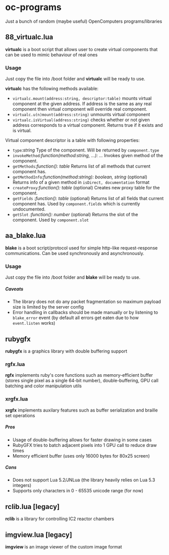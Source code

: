 # oc-programs
Just a bunch of random (maybe useful) OpenComputers programs/libraries

## 88_virtualc.lua
**virtualc** is a boot script that allows user to create virtual components that can be used to mimic behaviour of real ones

### Usage
Just copy the file into /boot folder and **virtualc** will be ready to use.

**virtualc** has the following methods available:

 - `virtualc.mount(address:string, descriptor:table)` mounts virtual component at the given address. If address is the same as any real component then virtual component will override real component.
 - `virtualc.u(n)mount(address:string)` unmounts virtual component
 - `virtualc.isVirtual(address:string)` checks whether or not given address corresponds to a virtual component. Returns true if it exists and is virtual.

Virtual component descriptor is a table with following properties:

 - `type`_:string_ Type of the component. Will be returned by `component.type`
 - `invokeMethod`_:function(method:string, ...): ..._ Invokes given method of the component.
 - `getMethods`_:function(): table_ Returns list of all methods that current component has.
 - `getMethodInfo`_:function(method:string): boolean, string_ (optional) Returns info of a given method in `isDirect, documentation` format
 - `createProxy`_:function(): table_ (optional) Creates new proxy table for the component.
 - `getFields` _:function(): table_ (optional) Returns list of all fields that current component has. Used by `component.fields` which is currently undocumented.
 - `getSlot` _:function(): number_ (optional) Returns the slot of the component. Used by `component.slot`

## aa_blake.lua
**blake** is a boot script/protocol used for simple http-like request-response communications. Can be used synchronously and asynchronously.

### Usage
Just copy the file into /boot folder and **blake** will be ready to use.



##### Caveats
 - The library does not do any packet fragmentation so maximum payload size is limited by the server config
 - Error handling in callbacks should be made manually or by listening to `blake_error` event
   (by default all errors get eaten due to how `event.listen` works)

## rubygfx
**rubygfx** is a graphics library with double buffering support

### rgfx.lua
**rgfx** implements ruby's core functions such as memory-efficient buffer (stores single pixel as a single 64-bit number), double-buffering, GPU call batching and color manipulation utils

### xrgfx.lua
**xrgfx** implements auxilary features such as buffer serialization and braille set operations

##### Pros
 - Usage of double-buffering allows for faster drawing in some cases
 - RubyGFX tries to batch adjacent pixels into 1 GPU call to reduce draw times
 - Memory efficient buffer (uses only 16000 bytes for 80x25 screen)

##### Cons
 - Does not support Lua 5.2/JNLua (the library heavily relies on Lua 5.3 integers)
 - Supports only characters in 0 - 65535 unicode range (for now)

## rclib.lua [legacy]
**rclib** is a library for controlling IC2 reactor chambers

## imgview.lua [legacy]
**imgview** is an image viewer of the custom image format